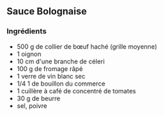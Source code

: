 ## Sauce Bolognaise

### Ingrédients

- 500 g de collier de bœuf haché (grille moyenne)
- 1 oignon 
- 10 cm d'une branche de céleri 
- 100 g de fromage râpé 
- 1 verre de vin blanc sec 
- 1/4 1 de bouillon du commerce 
- 1 cuillère à café de concentré de tomates 
- 30 g de beurre 
- sel, poivre 

